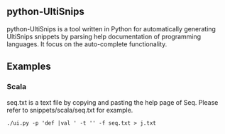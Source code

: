 ## python-UltiSnips

python-UltiSnips is a tool written in Python 
for automatically generating UltiSnips snippets 
by parsing help documentation of programming languages.
It focus on the auto-complete functionality.


## Examples

### Scala
seq.txt is a text file by copying and pasting the help page of Seq. 
Please refer to snippets/scala/seq.txt for example.
```
./ui.py -p 'def |val ' -t '' -f seq.txt > j.txt
```
